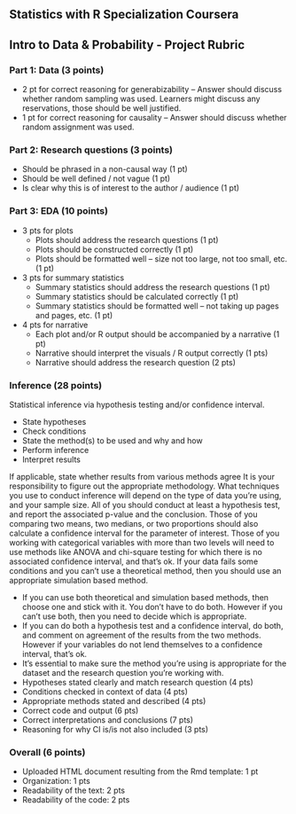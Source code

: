 ## Statistics with R Specialization Coursera
## Intro to Data & Probability - Project Rubric

### Part 1: Data (3 points)
- 2 pt for correct reasoning for generabizability – Answer should discuss whether random sampling was used. Learners might discuss any reservations, those should be well justified.
- 1 pt for correct reasoning for causality – Answer should discuss whether random assignment was used.

### Part 2: Research questions (3 points)
- Should be phrased in a non-causal way (1 pt)
- Should be well defined / not vague (1 pt)
- Is clear why this is of interest to the author / audience (1 pt)

### Part 3: EDA (10 points)
- 3 pts for plots 
  - Plots should address the research questions (1 pt)
  - Plots should be constructed correctly (1 pt)
  - Plots should be formatted well – size not too large, not too small, etc. (1 pt)
- 3 pts for summary statistics 
  - Summary statistics should address the research questions (1 pt)
  - Summary statistics should be calculated correctly (1 pt)
  - Summary statistics should be formatted well – not taking up pages and pages, etc. (1 pt)
- 4 pts for narrative 
  - Each plot and/or R output should be accompanied by a narrative (1 pt)
  - Narrative should interpret the visuals / R output correctly (1 pts)
  - Narrative should address the research question (2 pts)

### Inference (28 points)
Statistical inference via hypothesis testing and/or confidence interval.
- State hypotheses
- Check conditions
- State the method(s) to be used and why and how
- Perform inference
- Interpret results

If applicable, state whether results from various methods agree It is your responsibility to figure out the appropriate methodology. What techniques you use to conduct inference will depend on the type of data you’re using, and your sample size. All of you should conduct at least a hypothesis test, and report the associated p-value and the conclusion. Those of you comparing two means, two medians, or two proportions should also calculate a confidence interval for the parameter of interest. Those of you working with categorical variables with more than two levels will need to use methods like ANOVA and chi-square testing for which there is no associated confidence interval, and that’s ok. If your data fails some conditions and you can’t use a theoretical method, then you should use an appropriate simulation based method.

- If you can use both theoretical and simulation based methods, then choose one and stick with it. You don’t have to do both. However if you can’t use both, then you need to decide which is appropriate.
- If you can do both a hypothesis test and a confidence interval, do both, and comment on agreement of the results from the two methods. However if your variables do not lend themselves to a confidence interval, that’s ok.
- It’s essential to make sure the method you’re using is appropriate for the dataset and the research question you’re working with.
- Hypotheses stated clearly and match research question (4 pts)
- Conditions checked in context of data (4 pts)
- Appropriate methods stated and described (4 pts)
- Correct code and output (6 pts)
- Correct interpretations and conclusions (7 pts)
- Reasoning for why CI is/is not also included (3 pts)

### Overall (6 points)
- Uploaded HTML document resulting from the Rmd template: 1 pt
- Organization: 1 pts
- Readability of the text: 2 pts
- Readability of the code: 2 pts
